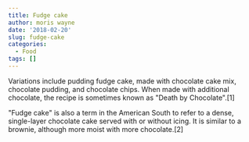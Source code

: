 ```yaml
---
title: Fudge cake
author: moris wayne
date: '2018-02-20'
slug: fudge-cake
categories:
  - Food
tags: []
---
```

Variations include pudding fudge cake, made with chocolate cake mix, chocolate pudding, and chocolate chips. When made with additional chocolate, the recipe is sometimes known as "Death by Chocolate".[1]

"Fudge cake" is also a term in the American South to refer to a dense, single-layer chocolate cake served with or without icing. It is similar to a brownie, although more moist with more chocolate.[2]